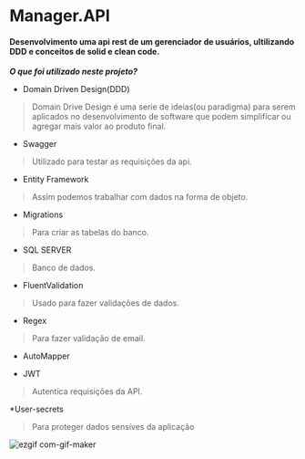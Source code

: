 # Manager.API

#### Desenvolvimento uma api rest de um gerenciador de usuários, ultilizando DDD e conceitos de solid e clean code.

***O que foi utilizado neste projeto?***

* Domain Driven Design(DDD)
> Domain Drive Design é uma serie de ideias(ou paradigma) para serem aplicados no desenvolvimento de software que podem simplificar ou agregar mais valor ao produto final.
* Swagger 
> Utilizado para testar as requisições da api.
* Entity Framework
> Assim podemos trabalhar com dados na forma de objeto.
* Migrations
> Para criar as tabelas do banco.
* SQL SERVER
> Banco de dados.
* FluentValidation
> Usado para fazer validações de dados.
* Regex
> Para fazer validação de email.
* AutoMapper

* JWT
> Autentica requisições da API.

*User-secrets
> Para proteger dados sensíves da aplicação


![ezgif com-gif-maker](https://user-images.githubusercontent.com/54107302/130784905-a743b816-3398-4dcc-86c7-22e1067e8e2c.gif)

